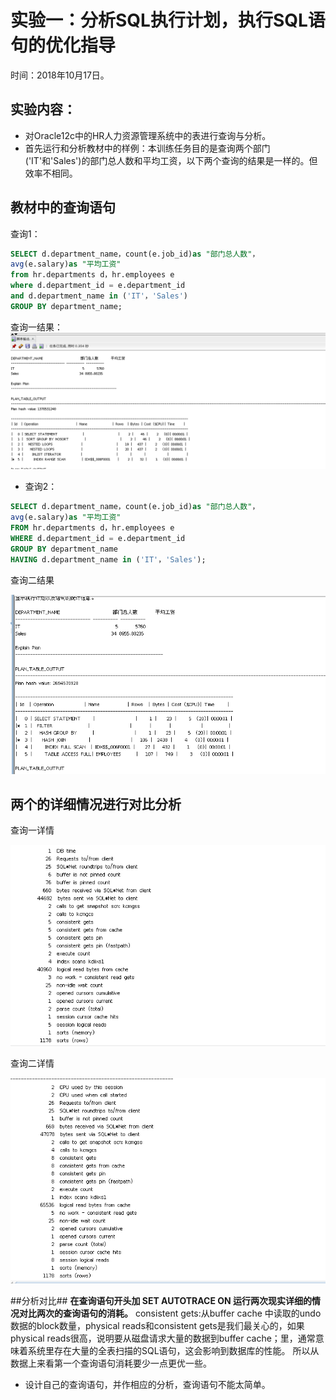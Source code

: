 # 实验一：分析SQL执行计划，执行SQL语句的优化指导
时间：2018年10月17日。 
## 实验内容：
- 对Oracle12c中的HR人力资源管理系统中的表进行查询与分析。
- 首先运行和分析教材中的样例：本训练任务目的是查询两个部门('IT'和'Sales')的部门总人数和平均工资，以下两个查询的结果是一样的。但效率不相同。


## 教材中的查询语句

查询1：

```SQL
SELECT d.department_name，count(e.job_id)as "部门总人数"，
avg(e.salary)as "平均工资"
from hr.departments d，hr.employees e
where d.department_id = e.department_id
and d.department_name in ('IT'，'Sales')
GROUP BY department_name;
```

查询一结果：
![Image text](https://github.com/thefoxsayold/oracle/blob/master/test1/%E6%9F%A5%E8%AF%A21.png)


- 查询2：
```SQL
SELECT d.department_name，count(e.job_id)as "部门总人数"，
avg(e.salary)as "平均工资"
FROM hr.departments d，hr.employees e
WHERE d.department_id = e.department_id
GROUP BY department_name
HAVING d.department_name in ('IT'，'Sales');
```

查询二结果

![Image text](https://github.com/thefoxsayold/oracle/blob/master/test1/%E6%9F%A5%E8%AF%A22.png)

## 两个的详细情况进行对比分析

查询一详情

![Image text](https://github.com/thefoxsayold/oracle/blob/master/test1/%E6%9F%A5%E8%AF%A2%E4%B8%80%E8%AF%A6%E6%83%85.png)

查询二详情

![Image text](https://github.com/thefoxsayold/oracle/blob/master/test1/%E6%9F%A5%E8%AF%A2%E4%BA%8C%E8%AF%A6%E6%83%85.png)

##分析对比##
**在查询语句开头加 SET AUTOTRACE ON 运行两次现实详细的情况对比两次的查询语句的消耗。**
consistent gets:从buffer cache 中读取的undo数据的block数量，physical reads和consistent gets是我们最关心的，如果physical reads很高，说明要从磁盘请求大量的数据到buffer cache；里，通常意味着系统里存在大量的全表扫描的SQL语句，这会影响到数据库的性能。
所以从数据上来看第一个查询语句消耗要少一点更优一些。



- 设计自己的查询语句，并作相应的分析，查询语句不能太简单。
